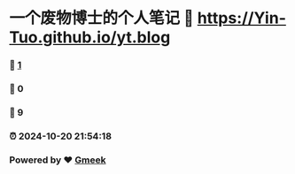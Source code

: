 # 一个废物博士的个人笔记 :link: https://Yin-Tuo.github.io/yt.blog 
### :page_facing_up: [1](https://Yin-Tuo.github.io/yt.blog/tag.html) 
### :speech_balloon: 0 
### :hibiscus: 9 
### :alarm_clock: 2024-10-20 21:54:18 
### Powered by :heart: [Gmeek](https://github.com/Meekdai/Gmeek)
